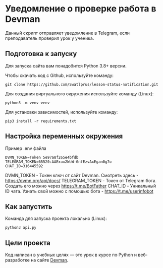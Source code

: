 # Уведомление о проверке работа в Devman
Данный скрипт отправляет уведомление в Telegram, если преподаватель проверил урок у ученика.

## Подготовка к запуску
Для запуска сайта вам понадобится Python 3.8+ версии. 

Чтобы скачать код с Github, используйте команду:
```shell
git clone https://github.com/Swatlprus/lesson-status-notification.git
```
Для создания виртуального окружения используйте команду (Linux):
```shell
python3 -m venv venv
```
Для установки зависимостей, используйте команду:
```shell
pip3 install -r requirements.txt
```

## Настройка переменных окружения
Пример .env файла
```
DVMN_TOKEN=Token 5e97a8f265e4bfdb
TELEGRAM_TOKEN=65520:AAExux2WuW-GnfEzvAxEgan0g7o
CHAT_ID=316445592
```
DVMN_TOKEN - Токен ключ от сайт Devman. Смотреть здесь - https://dvmn.org/api/docs/
TELEGRAM_TOKEN - Токен от Telegram бота. Создать его можно через https://t.me/BotFather
CHAT_ID - Уникальный ID чата. Узнать свой можно с помощью бота - https://t.me/userinfobot

## Как запустить
Команда для запуска проекта локально (Linux):
```shell
python3 api.py
```

## Цели проекта

Код написан в учебных целях — это урок в курсе по Python и веб-разработке на сайте [Devman](https://dvmn.org).